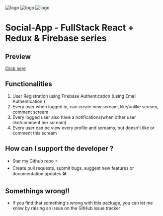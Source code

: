 ![logo](https://www.pinclipart.com/picdir/middle/385-3857336_react-logo-png-name-form-validation-clipart.png)
![logo](https://stickeroid.com/uploads/pic/full/mask/stickeroid_5bfef3f29e122.png)
![logo](https://firebase.google.com/downloads/brand-guidelines/PNG/logo-vertical.png)

# Social-App - FullStack React + Redux & Firebase series

## Preview
[Click here](https://social-app-59da7.firebaseapp.com/)

## Functionalities
1.  User Registration using Firebase Authentication (using Email Authentication )
2. Every user when logged in, can create new scream, like/unlike scream, comment scream
3. Every logged user also have a notifications(when other user like/comment her scream)
4. Every user can be view every profile and screams, but doesn't like or comment this scream

## How can I support the developer ?

* Star my Github repo ⭐
* Create pull requests, submit bugs, suggest new features or documentation updates 🛠

## Somethings wrong!!

- If you find that something's wrong with this package, you can let me know by raising an issue on the GitHub issue tracker

